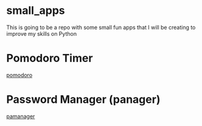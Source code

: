 <h1> small_apps </h1>

This is going to be a repo with some small fun apps that I will be creating to improve my skills on Python

# Pomodoro Timer 
[pomodoro](/pomodoro/Readme.md)

# Password Manager (panager)

[pamanager](/panager/Readme.md)




